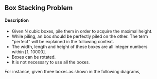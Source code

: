 ## Box Stacking Problem

#### Description

- Given N cubic boxes, pile them in order to acquire the maximal height.
- While piling, an box should be perfectly piled on the other. The term "perfect" will be explained in the following context.
- The width, length and height of these boxes are all integer numbers within [1, 10000].
- Boxes can be rotated.
- It is not necessary to use all the boxes.

For instance, given three boxes as shown in the following diagrams,

